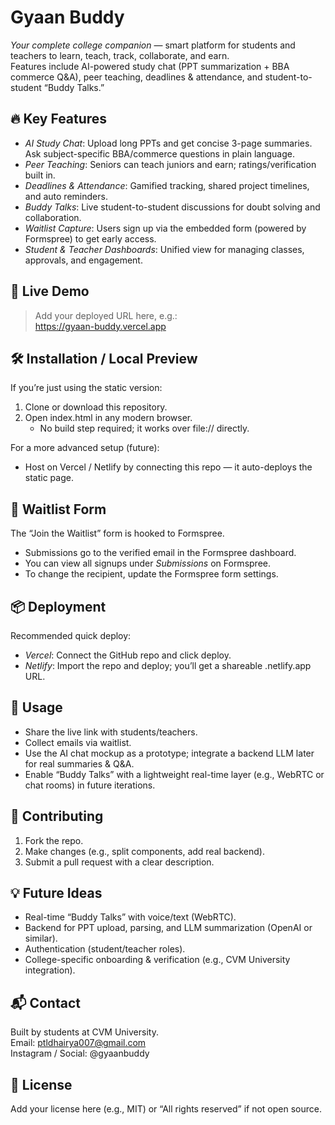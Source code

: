 # Gyaan Buddy

*Your complete college companion* — smart platform for students and teachers to learn, teach, track, collaborate, and earn.  
Features include AI-powered study chat (PPT summarization + BBA commerce Q&A), peer teaching, deadlines & attendance, and student-to-student “Buddy Talks.”

## 🔥 Key Features

- *AI Study Chat*: Upload long PPTs and get concise 3-page summaries. Ask subject-specific BBA/commerce questions in plain language.  
- *Peer Teaching*: Seniors can teach juniors and earn; ratings/verification built in.  
- *Deadlines & Attendance*: Gamified tracking, shared project timelines, and auto reminders.  
- *Buddy Talks*: Live student-to-student discussions for doubt solving and collaboration.  
- *Waitlist Capture*: Users sign up via the embedded form (powered by Formspree) to get early access.  
- *Student & Teacher Dashboards*: Unified view for managing classes, approvals, and engagement.

## 🚀 Live Demo

> Add your deployed URL here, e.g.:  
https://gyaan-buddy.vercel.app

## 🛠️ Installation / Local Preview

If you’re just using the static version:

1. Clone or download this repository.  
2. Open index.html in any modern browser.  
   - No build step required; it works over file:// directly.  

For a more advanced setup (future):  
- Host on Vercel / Netlify by connecting this repo — it auto-deploys the static page.  

## 📩 Waitlist Form

The “Join the Waitlist” form is hooked to Formspree.  
- Submissions go to the verified email in the Formspree dashboard.  
- You can view all signups under *Submissions* on Formspree.  
- To change the recipient, update the Formspree form settings.

## 📦 Deployment

Recommended quick deploy:
- *Vercel*: Connect the GitHub repo and click deploy.  
- *Netlify*: Import the repo and deploy; you’ll get a shareable .netlify.app URL.

## 🧪 Usage

- Share the live link with students/teachers.  
- Collect emails via waitlist.  
- Use the AI chat mockup as a prototype; integrate a backend LLM later for real summaries & Q&A.  
- Enable “Buddy Talks” with a lightweight real-time layer (e.g., WebRTC or chat rooms) in future iterations.

## 👥 Contributing

1. Fork the repo.  
2. Make changes (e.g., split components, add real backend).  
3. Submit a pull request with a clear description.

## 💡 Future Ideas

- Real-time “Buddy Talks” with voice/text (WebRTC).  
- Backend for PPT upload, parsing, and LLM summarization (OpenAI or similar).  
- Authentication (student/teacher roles).  
- College-specific onboarding & verification (e.g., CVM University integration).  

## 📬 Contact

Built by students at CVM University.  
Email: ptldhairya007@gmail.com  
Instagram / Social: @gyaanbuddy  

## 📝 License

Add your license here (e.g., MIT) or “All rights reserved” if not open source.
